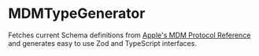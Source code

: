 # MDMTypeGenerator
Fetches current Schema definitions from [Apple's MDM Protocol Reference](https://github.com/apple/device-management) and generates easy to use Zod and TypeScript interfaces.